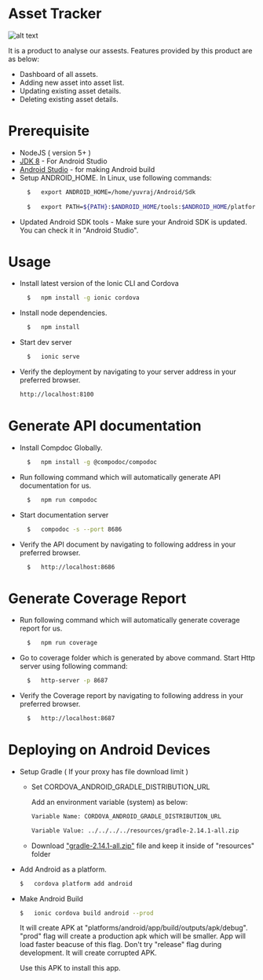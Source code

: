 # Asset Tracker

![alt text](https://user-images.githubusercontent.com/5191208/38627433-927cb434-3dcc-11e8-818d-a9f197937bfb.png)

It is a product to analyse our assests. Features provided by this product are as below:
- Dashboard of all assets.
- Adding new asset into asset list.
- Updating existing asset details.
- Deleting existing asset details.


# Prerequisite

- NodeJS ( version 5+ )
- [JDK 8](http://www.oracle.com/technetwork/java/javase/downloads/jdk8-downloads-2133151.html) - For Android Studio 
- [Android Studio](https://developer.android.com/studio/index.html) - for making Android build 
- Setup ANDROID_HOME. In Linux, use following commands:
  ```sh
    $   export ANDROID_HOME=/home/yuvraj/Android/Sdk
    
    $   export PATH=${PATH}:$ANDROID_HOME/tools:$ANDROID_HOME/platform-tools
    ```
- Updated Android SDK tools - Make sure your Android SDK is updated. You can check it in "Android Studio".

# Usage


- Install latest version of the Ionic CLI and Cordova
  
  ```sh
    $   npm install -g ionic cordova
    ```
    
- Install node dependencies.
    
  ```sh
    $   npm install
    ```
  
- Start dev server
  ```sh
    $   ionic serve
    ```
    
- Verify the deployment by navigating to your server address in your preferred browser.
    ```sh
    http://localhost:8100
    ```    


# Generate API documentation

- Install Compdoc Globally.
  ```sh
    $   npm install -g @compodoc/compodoc
  ```

- Run following command which will automatically generate API documentation for us.
  ```sh
    $   npm run compodoc
    ```

- Start documentation server
  ```sh
    $   compodoc -s --port 8686
  ```

- Verify the API document by navigating to following address in your preferred browser.
  ```sh
    $   http://localhost:8686
  ```

# Generate Coverage Report

- Run following command which will automatically generate coverage report for us.
  ```sh
    $   npm run coverage
  ```
 
- Go to coverage folder which is generated by above command. Start Http server using following command: 
  ```sh
    $   http-server -p 8687
  ```

- Verify the Coverage report by navigating to following address in your preferred browser.
  ```sh
    $   http://localhost:8687
  ```


# Deploying on Android Devices
- Setup Gradle ( If your proxy has file download limit )

    - Set CORDOVA_ANDROID_GRADLE_DISTRIBUTION_URL

        Add an environment variable (system) as below: 
        
        ```sh
        Variable Name: CORDOVA_ANDROID_GRADLE_DISTRIBUTION_URL
        
        Variable Value: ../../../../resources/gradle-2.14.1-all.zip
        ```
        
   - Download ["gradle-2.14.1-all.zip"](https://services.gradle.org/distributions/gradle-2.14.1-all.zip) file and keep it inside of "resources" folder
        
        
- Add Android as a platform.

    ```sh
    $   cordova platform add android
    ```
    
- Make Android Build

    ```sh
    $   ionic cordova build android --prod
    ```
     
   It will create APK at "platforms/android/app/build/outputs/apk/debug". "prod" flag will create a production apk which will be smaller. App will load faster beacuse of this flag. Don't try "release" flag during development. It will create corrupted APK.

    Use this APK to install this app. 
     
